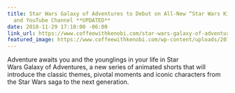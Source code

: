 ```yaml
---
title: Star Wars Galaxy of Adventures to Debut on All-New “Star Wars Kids” Website
  and YouTube Channel **UPDATED**
date: 2018-11-29 17:10:00 -06:00
link_url: https://www.coffeewithkenobi.com/star-wars-galaxy-of-adventures-to-debut-on-all-new-star-wars-kids-website-and-youtube-channel/
featured_image: https://www.coffeewithkenobi.com/wp-content/uploads/2018/11/r_galaxyofadventures_header_ddt-17324_1_4332116c.jpeg-copy.jpg
---
```


Adventure awaits you and the younglings in your life in Star Wars Galaxy of Adventures, a new series of animated shorts that will introduce the classic themes, pivotal moments and iconic characters from the Star Wars saga to the next generation.